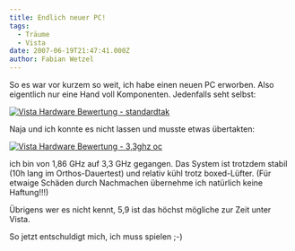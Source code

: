 ```yaml
---
title: Endlich neuer PC!
tags:
  - Träume
  - Vista
date: 2007-06-19T21:47:41.000Z
author: Fabian Wetzel
---
```


So es war vor kurzem so weit, ich habe einen neuen PC erworben. Also eigentlich nur eine Hand voll Komponenten. Jedenfalls seht selbst:

[![Vista Hardware Bewertung - standardtak](https://az275061.vo.msecnd.net/blogmedia/2007/06/Vista%20Hardware%20Bewertung%20-%20standardtak_thumb1.png)](https://az275061.vo.msecnd.net/blogmedia/2007/06/Vista%20Hardware%20Bewertung%20-%20standardtak1.png) 

Naja und ich konnte es nicht lassen und musste etwas übertakten:

[![Vista Hardware Bewertung - 3,3ghz oc](https://az275061.vo.msecnd.net/blogmedia/2007/06/Vista%20Hardware%20Bewertung%20-%203,3ghz%20oc_thumb1.png)](https://az275061.vo.msecnd.net/blogmedia/2007/06/Vista%20Hardware%20Bewertung%20-%203,3ghz%20oc1.png) 

ich bin von 1,86 GHz auf 3,3 GHz gegangen. Das System ist trotzdem stabil (10h lang im Orthos-Dauertest) und relativ kühl trotz boxed-Lüfter. (Für etwaige Schäden durch Nachmachen übernehme ich natürlich keine Haftung!!!)

Übrigens wer es nicht kennt, 5,9 ist das höchst mögliche zur Zeit unter Vista.

So jetzt entschuldigt mich, ich muss spielen ;-)



